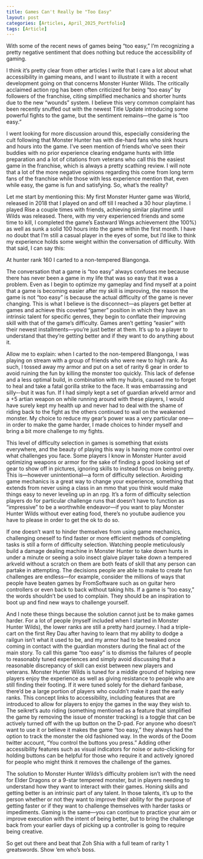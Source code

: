 ```yaml
---
title: Games Can't Really be "Too Easy"
layout: post
categories: [Articles, April_2025_Portfolio]
tags: [Article]
---
```


With some of the recent news of games being “too easy,” I’m recognizing a pretty negative sentiment that does nothing but reduce the accessibility of gaming.

I think it’s pretty clear from other articles I write that I care a lot about what accessibility in gaming means, and I want to illustrate it with a recent development going on that concerns Monster Hunter Wilds. The critically acclaimed action rpg has been often criticized for being “too easy” by followers of the franchise, citing simplified mechanics and shorter hunts due to the new “wounds” system. I believe this very common complaint has been recently snuffed out with the newest Title Update introducing some powerful fights to the game, but the sentiment remains—the game is “too easy.”

I went looking for more discussion around this, especially considering the cult following that Monster Hunter has with die-hard fans who sink hours and hours into the game. I’ve seen mention of friends who’ve seen their buddies with no prior experience clearing endgame hunts with little preparation and a lot of citations from veterans who call this the easiest game in the franchise, which is always a pretty scathing review. I will note that a lot of the more negative opinions regarding this come from long term fans of the franchise while those with less experience mention that, even while easy, the game is fun and satisfying. So, what’s the reality?

Let me start by mentioning this: My first Monster Hunter game was World, released in 2018 that I played on and off till I reached a 30 hour playtime. I played Rise a couple times with friends, achieving similar playtime until Wilds was released. There, with my very experienced friends and some time to kill, I completed the game’s Eastward Wings achievement (the 100%) as well as sunk a solid 100 hours into the game within the first month. I have no doubt that I’m still a casual player in the eyes of some, but I’d like to think my experience holds some weight within the conversation of difficulty. With that said, I can say this:

At hunter rank 160 I carted to a non-tempered Blangonga.

The conversation that a game is “too easy” always confuses me because there has never been a game in my life that was so easy that it was a problem. Even as I begin to optimize my gameplay and find myself at a point that a game is becoming easier after my skill is improving, the reason the game is not “too easy” is because the actual difficulty of the game is never changing. This is what I believe is the disconnect—as players get better at games and achieve this coveted “gamer” position in which they have an intrinsic talent for specific genres, they begin to conflate their improving skill with that of the game’s difficulty. Games aren’t getting “easier” with their newest installments—you’re just better at them. It’s up to a player to understand that they’re getting better and if they want to do anything about it.

Allow me to explain: when I carted to the non-tempered Blangonga, I was playing on stream with a group of friends who were new to high rank. As such, I tossed away my armor and put on a set of rarity 6 gear in order to avoid ruining the fun by killing the monster too quickly. This lack of defense and a less optimal build, in combination with my hubris, caused me to forget to heal and take a fatal gorilla strike to the face. It was embarrassing and silly–-but it was fun. If I had simply kept a set of guardian arkveld armor and a +5 artian weapon on while running around with these players, I would have surely kept my health up and never had to deal with the shame of riding back to the fight as the others continued to wail on the weakened monster. My choice to reduce my gear’s power was a very particular one—in order to make the game harder, I made choices to hinder myself and bring a bit more challenge to my fights.

This level of difficulty selection in games is something that exists everywhere, and the beauty of playing this way is having more control over what challenges you face. Some players I know in Monster Hunter avoid optimizing weapons or armor for the sake of finding a good looking set of gear to show off in pictures, ignoring skills to instead focus on being pretty. This is—however unintentional—a form of difficulty selection. Avoiding game mechanics is a great way to change your experience, something that extends from never using a class in an mmo that you think would make things easy to never leveling up in an rpg. It’s a form of difficulty selection players do for particular challenge runs that doesn’t have to function as “impressive” to be a worthwhile endeavor—if you want to play Monster Hunter Wilds without ever eating food, there’s no youtube audience you have to please in order to get the ok to do so.

If one doesn’t want to hinder themselves from using game mechanics, challenging oneself to find faster or more efficient methods of completing tasks is still a form of difficulty selection. Watching people meticulously build a damage dealing machine in Monster Hunter to take down hunts in under a minute or seeing a solo insect glaive player take down a tempered arkveld without a scratch on them are both feats of skill that any person can partake in attempting. The decisions people are able to make to create fun challenges are endless—for example, consider the millions of ways that people have beaten games by FromSoftware such as on guitar hero controllers or even back to back without taking hits. If a game is “too easy,” the words shouldn’t be used to complain. They should be an inspiration to boot up and find new ways to challenge yourself.

And I note these things because the solution cannot just be to make games harder. For a lot of people (myself included when I started in Monster Hunter Wilds), the lower ranks are still a pretty hard journey. I had a triple-cart on the first Rey Dau after having to learn that my ability to dodge a railgun isn’t what it used to be, and my armor had to be tweaked once coming in contact with the guardian monsters during the final act of the main story. To call this game “too easy” is to dismiss the failures of people to reasonably tuned experiences and simply avoid discussing that a reasonable discrepancy of skill can exist between new players and veterans. Monster Hunter Wilds is tuned for a middle ground of helping new players enjoy the experience as well as giving resistance to people who are still finding their footing. If it were tuned solely for the diehard fanbase, there’d be a large portion of players who couldn’t make it past the early ranks. This concept links to accessibility, including features that are introduced to allow for players to enjoy the games in the way they wish to. The seikret’s auto riding (something mentioned as a feature that simplified the game by removing the issue of monster tracking) is a toggle that can be actively turned off with the up button on the D-pad. For anyone who doesn’t want to use it or believe it makes the game “too easy,” they always had the option to track the monster the old fashioned way. In the words of the Doom twitter account, “You control the buttons you press.” Adding other accessibility features such as visual indicators for noise or auto-clicking for holding buttons can be helpful for those who require it and actively ignored for people who might think it removes the challenge of the games.

The solution to Monster Hunter Wilds’s difficulty problem isn’t with the need for Elder Dragons or a 9-star tempered monster, but in players needing to understand how they want to interact with their games. Honing skills and getting better is an intrinsic part of any talent. In those talents, it’s up to the person whether or not they want to improve their ability for the purpose of getting faster or if they want to challenge themselves with harder tasks or impediments. Gaming is the same—you can continue to practice your aim or improve execution with the intent of being better, but to bring the challenge back from your earlier days of picking up a controller is going to require being creative.

So get out there and beat that Zoh Shia with a full team of rarity 1 greatswords. Show ‘em who’s boss.

